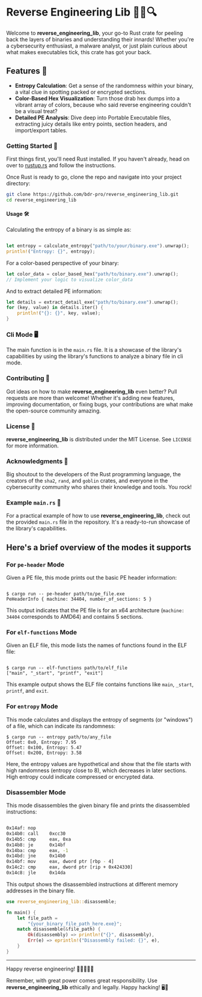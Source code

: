 # Reverse Engineering Lib 🕵️‍♂️🔍

Welcome to **reverse_engineering_lib**, your go-to Rust crate for peeling back the layers of binaries and understanding their innards! Whether you're a cybersecurity enthusiast, a malware analyst, or just plain curious about what makes executables tick, this crate has got your back.

## Features 🌟

- **Entropy Calculation**: Get a sense of the randomness within your binary, a vital clue in spotting packed or encrypted sections.
- **Color-Based Hex Visualization**: Turn those drab hex dumps into a vibrant array of colors, because who said reverse engineering couldn't be a visual treat?
- **Detailed PE Analysis**: Dive deep into Portable Executable files, extracting juicy details like entry points, section headers, and import/export tables.

### Getting Started 🚀

First things first, you'll need Rust installed. If you haven't already, head on over to [rustup.rs](https://rustup.rs/) and follow the instructions.

Once Rust is ready to go, clone the repo and navigate into your project directory:

```bash
git clone https://github.com/bdr-pro/reverse_engineering_lib.git
cd reverse_engineering_lib
```

#### Usage 🛠

Calculating the entropy of a binary is as simple as:

```rust

let entropy = calculate_entropy("path/to/your/binary.exe").unwrap();
println!("Entropy: {}", entropy);
```

For a color-based perspective of your binary:

```rust
let color_data = color_based_hex("path/to/binary.exe").unwrap();
// Implement your logic to visualize color_data
```

And to extract detailed PE information:

```rust
let details = extract_detail_exe("path/to/binary.exe").unwrap();
for (key, value) in details.iter() {
    println!("{}: {}", key, value);
}
```

### Cli Mode 🖥️

The main function is in the `main.rs` file. It is a showcase of the library's capabilities by using the library's functions to analyze a binary file in cli mode.

### Contributing 🤝

Got ideas on how to make **reverse_engineering_lib** even better? Pull requests are more than welcome! Whether it's adding new features, improving documentation, or fixing bugs, your contributions are what make the open-source community amazing.

### License 📜

**reverse_engineering_lib** is distributed under the MIT License. See `LICENSE` for more information.

### Acknowledgments 💖

Big shoutout to the developers of the Rust programming language, the creators of the `sha2`, `rand`, and `goblin` crates, and everyone in the cybersecurity community who shares their knowledge and tools. You rock!

### Example `main.rs` 📂

For a practical example of how to use **reverse_engineering_lib**, check out the provided `main.rs` file in the repository. It's a ready-to-run showcase of the library's capabilities.

## Here's a brief overview of the modes it supports

### For `pe-header` Mode

Given a PE file, this mode prints out the basic PE header information:

```plaintext

$ cargo run -- pe-header path/to/pe_file.exe
PeHeaderInfo { machine: 34404, number_of_sections: 5 }

```

This output indicates that the PE file is for an x64 architecture (`machine: 34404` corresponds to AMD64) and contains 5 sections.

### For `elf-functions` Mode

Given an ELF file, this mode lists the names of functions found in the ELF file:

```plaintext

$ cargo run -- elf-functions path/to/elf_file
["main", "_start", "printf", "exit"]

```

This example output shows the ELF file contains functions like `main`, `_start`, `printf`, and `exit`.

### For `entropy` Mode

This mode calculates and displays the entropy of segments (or "windows") of a file, which can indicate its randomness:

```plaintext
$ cargo run -- entropy path/to/any_file
Offset: 0x0, Entropy: 7.95
Offset: 0x100, Entropy: 5.47
Offset: 0x200, Entropy: 3.58

```

Here, the entropy values are hypothetical and show that the file starts with high randomness (entropy close to 8), which decreases in later sections. High entropy could indicate compressed or encrypted data.

### Disassembler Mode

This mode disassembles the given binary file and prints the disassembled instructions:

```bash

0x14af: nop
0x14b0: call    0xcc30
0x14b5: cmp     eax, 0xa
0x14b8: je      0x14bf
0x14ba: cmp     eax, -1
0x14bd: jne     0x14b0
0x14bf: mov     eax, dword ptr [rbp - 4]
0x14c2: cmp     eax, dword ptr [rip + 0x424330]
0x14c8: jle     0x14da


```

This output shows the disassembled instructions at different memory addresses in the binary file.

```rust
use reverse_engineering_lib::disassemble;

fn main() {
    let file_path =
        "{your_binary_file_path_here.exe}";
    match disassemble(&file_path) {
        Ok(disassembly) => println!("{}", disassembly),
        Err(e) => eprintln!("Disassembly failed: {}", e),
    }
}


```

---

Happy reverse engineering! 🚀👨‍💻👩‍💻

Remember, with great power comes great responsibility. Use **reverse_engineering_lib** ethically and legally. Happy hacking! 🖥️🔐
